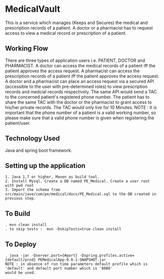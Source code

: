 # MedicalVault
This is a service which manages (Keeps and Secures) the medical and prescription records of a patient. A doctor or a pharmacist has to request access to view a medical record or prescription of a patient.

## Working Flow 
There are three types of application users i.e. PATIENT, DOCTOR and PHARMACIST. A doctor can access the medical records of a patient iff the patient approves the access request. A pharmacist can access the prescription records of a patient iff the patient approves the access request. A doctor and a pharmacist can place an access request via a secured API (accessible to the user with pre-determined roles) to view prescription records and medcial records respectively. The same API would send a TAC to the concerned patient's registered phone number. The patient has to share the same TAC with the doctor or the pharmacist to grant access to his/her private records. The TAC would only live for 10 Minutes.
NOTE : It is important that the phone number of a patient is a valid working number, so please make sure that a valid phone number is given when registering the patient/user.

## Technology Used
Java and spring boot framework.

## Setting up the application
```
1. Java 1.7 or higher, Maven as build tool.
2. Install Mysql. Create a DB named PE_Medical. Create a user root with pwd root
3. Import the schema from src/main/jave/com/pe/medical/docs/PE_Medical.sql to the DB created in previous step.
```
## To Build
```
. mvn clean install 
. to skip tests :  mvn -DskipTests=true clean install
```
## To Deploy
```
. java -jar -Dserver.port={#port} -Dspring.profiles.active={default/prod} PEMedicalApp-0.0.1-SNAPSHOT.jar
NOTE : in absence of run time parameters default profile which is 'default' and default port number which is '8080'
would be used.
```
